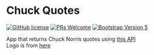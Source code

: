 # Chuck Quotes

[![GitHub license](https://img.shields.io/github/license/Naereen/StrapDown.js.svg)](https://github.com/GabrielCrackPro/chuck-quotes/master/LICENSE)
[![PRs Welcome](https://img.shields.io/badge/PRs-welcome-brightgreen.svg?style=flat-square)](https://github.com/GabrielCrackPro/chuck-quotes/pulls)
[![Bootstrap Version 5](https://img.shields.io/badge/Bootstrap-5.0-blueviolet?style=flat-square&logo=bootstrap)](https://getbootstrap.com/docs/versions/)

App that returns Chuck Norris quotes using <a href="https://api.chucknorris.io/" target="blank">this API</a>
<br>
Logo is from <a href="https://img.icons8.com/plasticine/2x/chuck-norris.png" target="blank">here</a>
